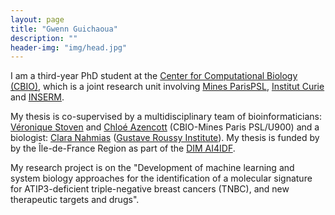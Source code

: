 ```yaml
---
layout: page
title: "Gwenn Guichaoua"
description: ""
header-img: "img/head.jpg"
---
```


I am a third-year PhD student at the  [Center for Computational Biology (CBIO)](https://cbio.mines-paristech.fr), which is a joint research unit involving [Mines ParisPSL](https://www.minesparis.psl.eu/), [Institut Curie](https://curie.fr/) and [INSERM](https://www.inserm.fr/).

My thesis is co-supervised by a multidisciplinary team of bioinformaticians: [Véronique Stoven](https://institut-curie.org/personne/veronique-stoven) and [Chloé Azencott](https://cazencott.info/) (CBIO-Mines Paris PSL/U900) and a biologist: [Clara Nahmias](https://fr.linkedin.com/in/clara-nahmias-a78b6468) ([Gustave Roussy Institute](https://www.gustaveroussy.fr/)). 
My thesis is funded by by the Île-de-France Region as part of the [DIM AI4IDF](https://ai4idf.fr/).

My research project is on the "Development of machine learning and system biology approaches for the identification of a molecular signature for ATIP3-deficient triple-negative breast cancers (TNBC), and new therapeutic targets and drugs".